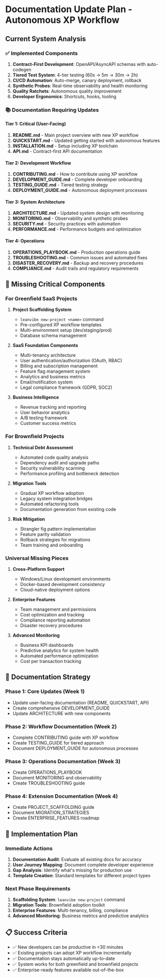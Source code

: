 # Documentation Update Plan - Autonomous XP Workflow

## Current System Analysis

### ✅ **Implemented Components**
1. **Contract-First Development**: OpenAPI/AsyncAPI schemas with auto-codegen
2. **Tiered Test System**: 4-tier testing (60s → 5m → 30m → 2h)
3. **CI/CD Automation**: Auto-merge, canary deployment, rollback
4. **Synthetic Probes**: Real-time observability and health monitoring
5. **Quality Ratchets**: Autonomous quality improvement
6. **Developer Ergonomics**: Shortcuts, hooks, tooling

### 📚 **Documentation Requiring Updates**

#### **Tier 1: Critical (User-Facing)**
1. **README.md** - Main project overview with new XP workflow
2. **QUICKSTART.md** - Updated getting started with autonomous features
3. **INSTALLATION.md** - Setup including XP toolchain
4. **API.md** - Contract-first API documentation

#### **Tier 2: Development Workflow**
1. **CONTRIBUTING.md** - How to contribute using XP workflow
2. **DEVELOPMENT_GUIDE.md** - Complete developer onboarding
3. **TESTING_GUIDE.md** - Tiered testing strategy
4. **DEPLOYMENT_GUIDE.md** - Autonomous deployment processes

#### **Tier 3: System Architecture**
1. **ARCHITECTURE.md** - Updated system design with monitoring
2. **MONITORING.md** - Observability and synthetic probes
3. **SECURITY.md** - Security practices with automation
4. **PERFORMANCE.md** - Performance budgets and optimization

#### **Tier 4: Operations**
1. **OPERATIONS_PLAYBOOK.md** - Production operations guide
2. **TROUBLESHOOTING.md** - Common issues and automated fixes
3. **DISASTER_RECOVERY.md** - Backup and recovery procedures
4. **COMPLIANCE.md** - Audit trails and regulatory requirements

## 🚨 **Missing Critical Components**

### **For Greenfield SaaS Projects**
1. **Project Scaffolding System**
   - `leanvibe new-project <name>` command
   - Pre-configured XP workflow templates
   - Multi-environment setup (dev/staging/prod)
   - Database schema management

2. **SaaS Foundation Components**
   - Multi-tenancy architecture
   - User authentication/authorization (OAuth, RBAC)
   - Billing and subscription management
   - Feature flag management system
   - Analytics and business metrics
   - Email/notification system
   - Legal compliance framework (GDPR, SOC2)

3. **Business Intelligence**
   - Revenue tracking and reporting
   - User behavior analytics
   - A/B testing framework
   - Customer success metrics

### **For Brownfield Projects**
1. **Technical Debt Assessment**
   - Automated code quality analysis
   - Dependency audit and upgrade paths
   - Security vulnerability scanning
   - Performance profiling and bottleneck detection

2. **Migration Tools**
   - Gradual XP workflow adoption
   - Legacy system integration bridges
   - Automated refactoring tools
   - Documentation generation from existing code

3. **Risk Mitigation**
   - Strangler fig pattern implementation
   - Feature parity validation
   - Rollback strategies for migrations
   - Team training and onboarding

### **Universal Missing Pieces**
1. **Cross-Platform Support**
   - Windows/Linux development environments
   - Docker-based development consistency
   - Cloud-native deployment options

2. **Enterprise Features**
   - Team management and permissions
   - Cost optimization and tracking
   - Compliance reporting automation
   - Disaster recovery procedures

3. **Advanced Monitoring**
   - Business KPI dashboards
   - Predictive analytics for system health
   - Automated performance optimization
   - Cost per transaction tracking

## 🎯 **Documentation Strategy**

### **Phase 1: Core Updates (Week 1)**
- Update user-facing documentation (README, QUICKSTART, API)
- Create comprehensive DEVELOPMENT_GUIDE
- Update ARCHITECTURE with new components

### **Phase 2: Workflow Documentation (Week 2)**  
- Complete CONTRIBUTING guide with XP workflow
- Create TESTING_GUIDE for tiered approach
- Document DEPLOYMENT_GUIDE for autonomous processes

### **Phase 3: Operations Documentation (Week 3)**
- Create OPERATIONS_PLAYBOOK
- Document MONITORING and observability
- Create TROUBLESHOOTING guide

### **Phase 4: Extension Documentation (Week 4)**
- Create PROJECT_SCAFFOLDING guide
- Document MIGRATION_STRATEGIES
- Create ENTERPRISE_FEATURES roadmap

## 🚀 **Implementation Plan**

### **Immediate Actions**
1. **Documentation Audit**: Evaluate all existing docs for accuracy
2. **User Journey Mapping**: Document complete developer experience
3. **Gap Analysis**: Identify what's missing for production use
4. **Template Creation**: Standard templates for different project types

### **Next Phase Requirements**
1. **Scaffolding System**: `leanvibe new-project` command
2. **Migration Tools**: Brownfield adoption toolkit
3. **Enterprise Features**: Multi-tenancy, billing, compliance
4. **Advanced Monitoring**: Business metrics and predictive analytics

## 📋 **Success Criteria**
- ✅ New developers can be productive in <30 minutes
- ✅ Existing projects can adopt XP workflow incrementally
- ✅ Documentation stays automatically up-to-date
- ✅ System works for both greenfield and brownfield projects
- ✅ Enterprise-ready features available out-of-the-box